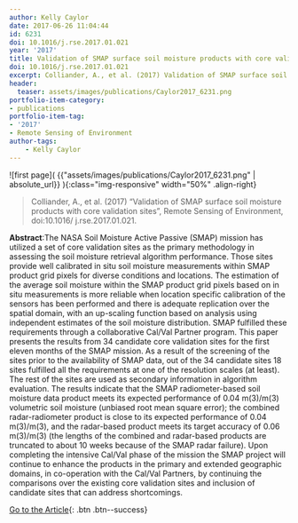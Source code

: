 ```yaml
---
author: Kelly Caylor
date: 2017-06-26 11:04:44
id: 6231
doi: 10.1016/j.rse.2017.01.021
year: '2017'
title: Validation of SMAP surface soil moisture products with core validation sites
doi: 10.1016/j.rse.2017.01.021
excerpt: Colliander, A., et al. (2017) Validation of SMAP surface soil moisture products with core validation sites, Remote Sensing of Environment, doi:10.1016/ j.rse.2017.01.021
header:
  teaser: assets/images/publications/Caylor2017_6231.png
portfolio-item-category:
- publications
portfolio-item-tag:
- '2017'
- Remote Sensing of Environment
author-tags:
    - Kelly Caylor
---
```


![first page]( {{"assets/images/publications/Caylor2017_6231.png" | absolute_url}} ){:class="img-responsive" width="50%" .align-right}


> Colliander, A., et al. (2017) “Validation of SMAP surface soil moisture products with core validation sites”, Remote Sensing of Environment, doi:10.1016/ j.rse.2017.01.021.


**Abstract**:The NASA Soil Moisture Active Passive (SMAP) mission has utilized a set of core validation sites as the primary methodology in assessing the soil moisture retrieval algorithm performance. Those sites provide well calibrated in situ soil moisture measurements within SMAP product grid pixels for diverse conditions and locations. The estimation of the average soil moisture within the SMAP product grid pixels based on in situ measurements is more reliable when location specific calibration of the sensors has been performed and there is adequate replication over the spatial domain, with an up-scaling function based on analysis using independent estimates of the soil moisture distribution. SMAP fulfilled these requirements through a collaborative Cal/Val Partner program. This paper presents the results from 34 candidate core validation sites for the first eleven months of the SMAP mission. As a result of the screening of the sites prior to the availability of SMAP data, out of the 34 candidate sites 18 sites fulfilled all the requirements at one of the resolution scales (at least). The rest of the sites are used as secondary information in algorithm evaluation. The results indicate that the SMAP radiometer-based soil moisture data product meets its expected performance of 0.04 m(3)/m(3) volumetric soil moisture (unbiased root mean square error); the combined radar-radiometer product is close to its expected performance of 0.04 m(3)/m(3), and the radar-based product meets its target accuracy of 0.06 m(3)/m(3) (the lengths of the combined and radar-based products are truncated to about 10 weeks because of the SMAP radar failure). Upon completing the intensive Cal/Val phase of the mission the SMAP project will continue to enhance the products in the primary and extended geographic domains, in co-operation with the Cal/Val Partners, by continuing the comparisons over the existing core validation sites and inclusion of candidate sites that can address shortcomings.


[Go to the Article](http://www.sciencedirect.com/science/article/pii/S0034425717300329){: .btn .btn--success}